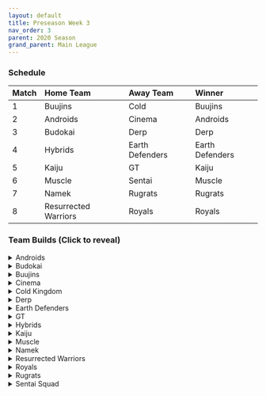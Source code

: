 ```yaml
---
layout: default
title: Preseason Week 3
nav_order: 3
parent: 2020 Season
grand_parent: Main League
---
```

### Schedule

|Match          |  Home Team            | Away Team        | Winner          |
| :-------------| :---------------------| :----------------| :---------------|
| 1             | Buujins               | Cold             | Buujins         |
| 2             | Androids              | Cinema           | Androids        |
| 3             | Budokai               | Derp             | Derp            |
| 4             | Hybrids               | Earth Defenders  | Earth Defenders |
| 5             | Kaiju                 | GT               | Kaiju           |
| 6             | Muscle                | Sentai           | Muscle          |
| 7             | Namek                 | Rugrats          | Rugrats         | 
| 8             | Resurrected Warriors  | Royals           | Royals          |


### Team Builds (Click to reveal)

<details>
  <summary>Androids</summary>
<br />  
<br />Home Map: Glacier
<br />Music: Boss Ganges
<br />Weekly Bench: 16
<br />Boost Store: None

* Android 17
    * Defense +3 Attack -1 (2)
    * Dendes Healing (2)
    * Quick Fast Attack (1)
    * Serious (1)
    * Fighting Spirit (1)
    * Ginyu AI

* Android 19:
    * Defense +2 (2)
    * Latent Energy (1) 
    * Light Body (1)
    * Power of Rage (2)
    * Master Throw (1)
    * Buu AI

* Super 17:
    * Ki + 1 (1)
    * Quick Fast Attack (1)
    * Indignation (1)
    * Savior (1)
    * Fighting Spirit (1)
    * Launch's Support (2)
    * Yaj AI

* Cell (Perfect Form):
    * Attack +1 (1)
    * Eternal Life (4)
    * Indignation (1)
    * Savior (1)
    * Brolys ring (limiter)
    * Cell Ai

</details>

<details>
  <summary>Budokai</summary>
<br />
<br />Home Map: Planet Namek
<br />Music: Boss Battle Rock
<br />Weekly bench: Cyborg Tao
<br />Boosts: N/A

* Nam
    * Defense +2 (2)
    * Dende's Healing (2)
    * Latent Energy (1)
    * Launch's Support (2)
    * Frieza AI

* End Goku (SSJ)
    * Super +1 (1)
    * Fighting Spirit (1)
    * Indignation (1)
    * Savior (1)
    * Light Body (1)
    * Launch's Support (2)
    * Broly's Ring (Limiter)
    * Ginyu AI

* Kid Goku
    * Attack +2 Defense -1 (1)
    * Serious (1)
    * Quick Fast Attack (1)
    * Eternal Life (4)
    * Piccolo AI

* Early Goku
    * Ki +1 (1)
    * Fighting Spirit (1)
    * Indignation (1)
    * Power of Rage (2)
    * Dende's Healing (2)
    * Goku AI


</details>

<details>
  <summary>Buujins</summary>
<br />
<br />Home Map: Supreme Kai's World
<br />Music: Nanshan
<br />Bench: Majin Buu
<br />Boosts: N/A

* Super Buu
    * Attack +2 Defense -1 (1)
    * Serious! (1)
    * Quick Fast Attack (1)
    * Dende's Healing (2)
    * Master Throw (1)
    * Combo Master (1)
    * Trunks AI

* Evil Buu
    * Defense +2 (2)
    * Dende's Healing (2)
    * Latent Energy! (1)
    * Serious! (1)
    * Fighting Spirit! (1)
    * Ginyu AI

* Majuub
    * Attack +1 (1)
    * Combo Master (1)
    * Quick Fast Attack (1)
    * Launch's Support (2)
    * Indignation! (1)
    * Light Body (1)
    * Ginyu AI

* Kid Buu
    * Defense +3 Attack -1 (2)
    * Launch's Support (2)
    * Indignation! (1)
    * Fighting Spirit! (1)
    * Savior (1)
    * Frieza AI

</details>

<details>
  <summary>Cinema</summary>
  <br />
<br />Home Map: Hell
<br />Music: Warlord F
<br />Bench: Fasha
<br />Boosts: N/A

* Turles
    * Defense +3 Attack -1 (2)
    * Eternal Life (4)
    * Fighting Spirit! (1)
    * Tien AI

* Garlic Jr. (Base Form)
    * Super +1 (1)
    * Launch's Support (2)
    * Dende's Healing (2)
    * Fighting Spirit! (1)
    * Indignation! (1)
    * Broly's Ring (Limiter)
    * Krillin AI

* Zangya
    * Ki +1 (1)
    * Unleash Latent Power 1 (2)
    * High Tension (3)
    * Exquisite Skill (1)
    * Tien AI

* Gogeta
    * Ki +2 Super -1 (1)
    * Tension Up (2)
    * Launch’s Support (2)
    * Serious! (1)
    * Savior (1)
    * Frieza AI


</details>

<details>
  <summary>Cold Kingdom </summary>
  <br />
<br />Home Map: Broly's Planet
<br />Music: Paranoia
<br />Bench: Meta Cooler
<br />Boosts: N/A

* King Cold
    * Attack +2 Defense -1(1)
    * Eternal Life(4)
    * QFA(1)
    * Serious(1)
    * Trunks AI

* First Form Cooler 
    * Ki +2 Super -1 (1) 
    * Fighting Spirit! (1) 
    * Indignation (1) 
    * Savior (1) 
    * Quick Fast Attack(1)
    * Power of Rage(2) 
    * Limiter(Free)
    * Yajirobe AI

* 3rd Form Freeza
    * Defense +2(2)
    * Launches Support(2)
    * Dende’s Healing(2)
    * Serious(1)
    * Cell AI

* Recoome - Costume 2
    * Attack +1(1)
    * KSA(2)
    * Savior(1)
    * Light Body(1)
    * Fighting Spirit(1)
    * Master Throw(1)
    * Majin Buu AI

</details>

<details>
  <summary>Derp</summary>
<br />  
<br />Home Map: Penguin Village
<br />Music: War Begins
<br />Bench: Devilman 
<br />Boosts: N/A

* Kibito 
    * Attack +2 defense -1 (1)
    * Fighting spirit (1)
    * Serious (1)
    * Quick fast attack (1)
    * Light body (1)
    * Dendes Healing (2)
    * Cell AI

* Hercule 
    * Super +1 (1)
    * Savior (1)
    * Dragon power (3)
    * Launch Support (2)
    * Tien AI

* Android 20
    * Attack +1 (1)
    * High tension (3)
    * Master Throw (1)
    * Launch support (2)
    * Goku AI

* Salza
    * Defense +2 (2)
    * Eternal Life (4)
    * Savior (1)
    * Piccolo AI

</details>

<details>
  <summary>Earth Defenders</summary>
  <br />
<br />Home Map: Mt. Paozu
<br />Music: Aether
<br />Bench: Krillin
<br />Boosts: N/A

* Tien - Costume 2
    * Super +1 (1)
    * Eternal Life (4)
    * Latent Energy (1)
    * Fighting Spirit (1)
    * Yajirobe AI


* Base Mid Goku
    * Super +2 Ki -1 (1)
    * Power of Rage (2)
    * Savior (1)
    * Indignation (1)
    * Launch's Support (2)
    * Tien AI


* Yamcha
    * Ki +1 (1)
    * Dragon Power (3)
    * Quick Fast Attack (1)
    * Launch's Support (2)
    * Tien AI


* SSJ1 Mid Vegeta
    * Attack +1 (1)
    * Dende's Healing (2)
    * Fighting Spirit (1)
    * Serious (1) 
    * Power of Rage (2)
    * Limiter (Free) 
    * Piccolo AI

</details>

<details>
  <summary>GT</summary>
<br />
<br />Home Map: Kings Castle
<br />Music: Turbulence
<br />Bench: Pan
<br />Boosts: N/A

* Syn Shenron
    * Ki 1
    * Fighting Spirit 
    * Master blast
    * High Tension 
    * Indignation 
    * Broly's Ring (Limiter)
    * Frieza AI 

* Super Baby 1
    * Defense +2
    * Latent Energy 
    * Dende's Healing 
    * QFA
    * Serious
    * Majin Buu AI

* GT Goku (ssj3) 
    * Attack +2, Def -1
    * Serious
    * QFA
    * Power of Rage
    * Dende's Healing
    * Broly's Ring
    * Broly AI

* Ssj4 Vegeta 
    * Ki +2/super -1
    * Indignation
    * Savior
    * Eternal Life
    * Broly's ring (Limiter)
    * Tien AI

</details>

<details>
  <summary>Hybrids</summary>
  <br />
<br />Home Map: Wastelands
<br />Music: Dragon Castle
<br />Bench: Teen Gohan
<br />Boosts: N/A

* Ultimate Gohan
    * Attack +1 (1)
    * Serious (1)
    * Quick Fast Attack (1)
    * Eternal Life (4)
    * Majin Buu Ai

* Sword Trunks (Base)
    * Super +1 (1)
    * Launch’s Support (2)
    * Dendes Healing (2)
    * Savior (1)
    * Indignation (1)
    * Broly's Ring (free)
    * Frieza AI

* Kid Gohan - Costume 2
    * Defense +3, Attack -1 (2)
    * Latent Energy (1)
    * Serious (1)
    * Quick Fast Attack (1)
    * Dendes Healing (2)
    * Trunks AI

* Future Gohan (SSJ)
    * Ki +1 (1)
    * Fighting Spirit (1)
    * Latent Energy (1)
    * Indignation (1)
    * Savior (1)
    * Kibito's Secret Art (2)
    * Frieza Ai

</details>

<details>
  <summary>Kaiju</summary>
  <br />
<br />Home Map: Rocky Area
<br />Music: Crongus
<br />Bench: Bardock
<br />Boosts: N/A

* Raditz 
    * Ki + (1)
    * Fighting spirit (1)
    * Latent energy (1)
    * Rising Fighting spirit (1)
    * Active heart (1)
    * Dragon spirit (2)
    * Goku Ai

* Scouter Vegeta
    * Super + 1 (1)
    * Indignation (1)
    * Serious (1)
    * Launch's Support (2)
    * Power of rage (2)
    * Chiaotzu Ai

* Nappa 
    * Defense +3 Attack -1 (2)
    * Savior (1)
    * Fighting spirit (1)
    * Latent Energy (1)
    * Dende's Healing (2)
    * Yajirobe Ai

* King Vegeta 
    * Defence +2 (2)
    * Savior (1)
    * Eternal life (4)
    * Yajirobe Ai

</details>

<details>
  <summary>Muscle</summary>
  <br />
<br />Home Map: Muscle Tower
<br />Music: Epic Boss Fight
<br />Bench: Bojack
<br />Boosts: N/A

* Roshi
    * Atk +1 (1)
    * Power of Rage (2)
    * Dragon Spirit (2)
    * Light Body (1)
    * Broly's Ring (1)
    * Ginyu AI  

* SSJ Trunks
    * Super +2 Ki -1 (1)
    * Indignation (1)
    * Launch’s Support (2)
    * Savior (1)
    * Fighting Spirit (1)
    * Serious (1)
    * Tien AI

* Android 13
    * Ki +1 (1)
    * Tension Up (2)
    * Launch's Support (2)
    * Savior (1)
    * Fighting Spirit (1)
    * Goku AI

* SSJ Broly
    * Def +2 (2)
    * Eternal Life (4)
    * Latent Energy (1)
    * Trunks AI

</details>

<details>
  <summary>Namek</summary>
  <br />
<br />Home Map: Kami's Lookout
<br />Music: Fight me if you can
<br />Bench: Nail
<br />Boosts: N/A

* Tambourine
    * Attack+2, Defense-1
    * Dende's Healing
    * Latent Energy
    * Serious
    * Light Body
    * Quick Fast Attack
    * Majin Buu ai

* King Piccolo
    * Ki+1
    * Launch's Support
    * Kibito's Secret Art
    * Indignation
    * Savior
    * Yajirobe ai

* Late Piccolo
    * Attack+1
    * Dende's Healing
    * Latent Energy
    * Serious
    * Light Body
    * Quick Fast Attack
    * Trunks ai

* Nuova
    * Super+1
    * Launch's Support
    * Tension Up
    * Indignation
    * Fighting Spirit
    * Piccolo ai

</details>

<details>
  <summary>Resurrected Warriors</summary>
  <br />
<br />Home Map: Desert
<br />Music: Action Fight
<br />Bench: Eighter
<br />Boosts: N/A

* End Vegeta SSJ:
    * Ki +1 (1)
    * Launch Support (2)
    * Fighting Spirit (1)
    * Rush Blast 3 (3)
    * Chiaotzu AI

* Android 18 - Costume 3
    * Super +2 Ki -1 (1)
    * Ksa (2)
    * Savior (1)
    * Hi Tension (3)
    * Goku Ai

* Early Piccolo - Costume 2
    * Attack +1 (1)
    * EL (4)
    * Latent (1)
    * Light Body (1)
    * Freiza Ai

* Videl - Costume 3
    * Ki +2 Super -1 (1)
    * Serious (1)
    * QFA (1)
    * PoR (2)
    * Launchs (2)
    * Goku Ai

</details>


<details>
  <summary>Royals</summary>
  <br />
<br />Home Map: Hyperbolic Time Chamber
<br />Music: Thunder
<br />Bench:  Majin Vegeta
<br />Boosts: N/A

* Slug
    * Defense +3 ATK -1 (2)
    * Latent Energy! (1)
    * Eternal Life (4)
    * Yajorobe AI

* Pilaf Machine
    * Super +2 Ki -1(1)
    * Savior (1)
    * Indignation (1)
    * Style of the Strong (4)
    * Broly's Ring (Limiter)
    * Ginyu AI

* Dabura
    * Attack +1 (1)
    * Serious (1)
    * Quick-Fast Attack (1)
    * Fighting Spirit! (1)
    * Master Blast (1)
    * Launch's Support (2)
    * Default Ai

* Mecha Frieza
    * Ki +1  (1)
    * Lightbody (1)
    * Fighting Spirit (1)
    * Savior (1)
    * Kibitos Secret Art (2)
    * Indignation! (1)
    * Tien AI

</details>

<details>
  <summary>Rugrats</summary>
  <br />
<br />Home Map: City Ruins
<br />Music: Nanga-F
<br />Bench: Saibaman
<br />Boosts: N/A

* Goten (SSJ): Costume 1
    * Defense +2 Attack -1 (1)
    * Indignation (1)
    * Latent Energy (1)
    * Kibito's Secret Art (2)
    * Dende's Healing (2)
    * Broly Ring (free)
    * Chaiotzu AI

* Kid Trunks
    * Ki +2 Super -1 (1)
    * Indignation (1)
    * Latent Energy (1)
    * Kibito's Secret Art (2)
    * Dende's Healing (2)
    * Chaiotzu AI

* Arale
    * Super +2 Ki -1 (1)
    * Savior (1)
    * Light body (1)
    * Tension Up (2)
    * Power of Rage (2)
    * Yajirobe AI

* Cell Jr.
    * Attack +2 Defense -1 (1)
    * Power of Rage (2)
    * Combo Master (1)
    * Master Throw (1)
    * Fighting Spirit (1)
    * Serious (1)
    * Broly AI

</details>

<details>
  <summary>Sentai Squad</summary>
  <br />
<br />Home Map: Frieza's Ship
<br />Music: Hurricane
<br />Bench:  Jeice
<br />Boosts: N/A

* Captain Ginyu - Costume 2
    * Defense +3 Attack -1 (2)
    * Eternal Life (4)
    * Latent Energy (1)
    * Broly AI

* Saiyawoman - Costume 2
    * Attack +1 (1)
    * Power of Rage (2)
    * Launch's Support (2)
    * Indignation (1)
    * QFA (1)
    * Tien AI

* Burter - Costume 2
    * Super +2, Ki -1 (1)
    * Power of Rage (2)
    * Indignation (1)
    * Combo Master (1)
    * Savior (1)
    * Fighting Spirit (1)
    * Chiaotzu AI

* Saiyaman - Costume 2
    * Ki +1 (1)
    * Unleash Ki (1)
    * Launch's Support (2)
    * Light Body (1)
    * Serious (1)
    * Savior (1)
    * Yajirobe AI

</details>